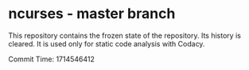 # ncurses - master branch

This repository contains the frozen state of the repository.
Its history is cleared. It is used only for static code
analysis with Codacy.

Commit Time: 1714546412